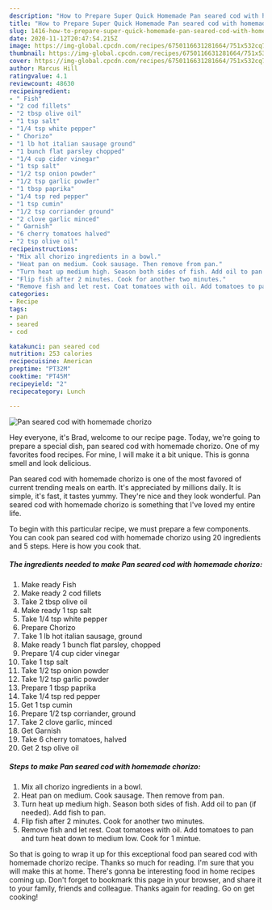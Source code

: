 ```yaml
---
description: "How to Prepare Super Quick Homemade Pan seared cod with homemade chorizo"
title: "How to Prepare Super Quick Homemade Pan seared cod with homemade chorizo"
slug: 1416-how-to-prepare-super-quick-homemade-pan-seared-cod-with-homemade-chorizo
date: 2020-11-12T20:47:54.215Z
image: https://img-global.cpcdn.com/recipes/6750116631281664/751x532cq70/pan-seared-cod-with-homemade-chorizo-recipe-main-photo.jpg
thumbnail: https://img-global.cpcdn.com/recipes/6750116631281664/751x532cq70/pan-seared-cod-with-homemade-chorizo-recipe-main-photo.jpg
cover: https://img-global.cpcdn.com/recipes/6750116631281664/751x532cq70/pan-seared-cod-with-homemade-chorizo-recipe-main-photo.jpg
author: Marcus Hill
ratingvalue: 4.1
reviewcount: 48630
recipeingredient:
- " Fish"
- "2 cod fillets"
- "2 tbsp olive oil"
- "1 tsp salt"
- "1/4 tsp white pepper"
- " Chorizo"
- "1 lb hot italian sausage ground"
- "1 bunch flat parsley chopped"
- "1/4 cup cider vinegar"
- "1 tsp salt"
- "1/2 tsp onion powder"
- "1/2 tsp garlic powder"
- "1 tbsp paprika"
- "1/4 tsp red pepper"
- "1 tsp cumin"
- "1/2 tsp corriander ground"
- "2 clove garlic minced"
- " Garnish"
- "6 cherry tomatoes halved"
- "2 tsp olive oil"
recipeinstructions:
- "Mix all chorizo ingredients in a bowl."
- "Heat pan on medium. Cook sausage. Then remove from pan."
- "Turn heat up medium high. Season both sides of fish. Add oil to pan (if needed). Add fish to pan."
- "Flip fish after 2 minutes. Cook for another two minutes."
- "Remove fish and let rest. Coat tomatoes with oil. Add tomatoes to pan and turn heat down to medium low. Cook for 1 mintue."
categories:
- Recipe
tags:
- pan
- seared
- cod

katakunci: pan seared cod 
nutrition: 253 calories
recipecuisine: American
preptime: "PT32M"
cooktime: "PT45M"
recipeyield: "2"
recipecategory: Lunch

---
```



![Pan seared cod with homemade chorizo](https://img-global.cpcdn.com/recipes/6750116631281664/751x532cq70/pan-seared-cod-with-homemade-chorizo-recipe-main-photo.jpg)

Hey everyone, it's Brad, welcome to our recipe page. Today, we're going to prepare a special dish, pan seared cod with homemade chorizo. One of my favorites food recipes. For mine, I will make it a bit unique. This is gonna smell and look delicious.

Pan seared cod with homemade chorizo is one of the most favored of current trending meals on earth. It's appreciated by millions daily. It is simple, it's fast, it tastes yummy. They're nice and they look wonderful. Pan seared cod with homemade chorizo is something that I've loved my entire life.




To begin with this particular recipe, we must prepare a few components. You can cook pan seared cod with homemade chorizo using 20 ingredients and 5 steps. Here is how you cook that.

<!--inarticleads1-->

##### The ingredients needed to make Pan seared cod with homemade chorizo:

1. Make ready  Fish
1. Make ready 2 cod fillets
1. Take 2 tbsp olive oil
1. Make ready 1 tsp salt
1. Take 1/4 tsp white pepper
1. Prepare  Chorizo
1. Take 1 lb hot italian sausage, ground
1. Make ready 1 bunch flat parsley, chopped
1. Prepare 1/4 cup cider vinegar
1. Take 1 tsp salt
1. Take 1/2 tsp onion powder
1. Take 1/2 tsp garlic powder
1. Prepare 1 tbsp paprika
1. Take 1/4 tsp red pepper
1. Get 1 tsp cumin
1. Prepare 1/2 tsp corriander, ground
1. Take 2 clove garlic, minced
1. Get  Garnish
1. Take 6 cherry tomatoes, halved
1. Get 2 tsp olive oil




<!--inarticleads2-->

##### Steps to make Pan seared cod with homemade chorizo:

1. Mix all chorizo ingredients in a bowl.
1. Heat pan on medium. Cook sausage. Then remove from pan.
1. Turn heat up medium high. Season both sides of fish. Add oil to pan (if needed). Add fish to pan.
1. Flip fish after 2 minutes. Cook for another two minutes.
1. Remove fish and let rest. Coat tomatoes with oil. Add tomatoes to pan and turn heat down to medium low. Cook for 1 mintue.




So that is going to wrap it up for this exceptional food pan seared cod with homemade chorizo recipe. Thanks so much for reading. I'm sure that you will make this at home. There's gonna be interesting food in home recipes coming up. Don't forget to bookmark this page in your browser, and share it to your family, friends and colleague. Thanks again for reading. Go on get cooking!
